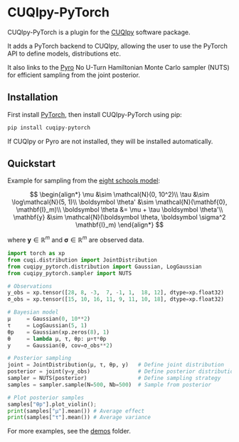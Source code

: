 # CUQIpy-PyTorch

CUQIpy-PyTorch is a plugin for the [CUQIpy](https://github.com/CUQI-DTU/CUQIpy) software package.

It adds a PyTorch backend to CUQIpy, allowing the user to use the PyTorch API to define models, distributions etc.

It also links to the [Pyro](https://pyro.ai/) No U-Turn Hamiltonian Monte Carlo sampler (NUTS) for efficient sampling from the joint posterior.

## Installation
First install [PyTorch](https://pytorch.org/), then install CUQIpy-PyTorch using pip:
```bash
pip install cuqipy-pytorch
```
If CUQIpy or Pyro are not installed, they will be installed automatically.

## Quickstart
Example for sampling from the [eight schools model](https://github.com/blei-lab/edward/blob/master/notebooks/eight_schools.ipynb):

$$
\begin{align*}
    \mu &\sim \mathcal{N}(0, 10^2)\\
    \tau &\sim \log\mathcal{N}(5, 1)\\
    \boldsymbol \theta' &\sim \mathcal{N}(\mathbf{0}, \mathbf{I}_m)\\
    \boldsymbol \theta &= \mu + \tau \boldsymbol \theta'\\
    \mathbf{y} &\sim \mathcal{N}(\boldsymbol \theta, \boldsymbol \sigma^2 \mathbf{I}_m)
\end{align*}
$$

where $\mathbf{y}\in\mathbb{R}^m$ and $\boldsymbol \sigma\in\mathbb{R}^m$ are observed data.

```python
import torch as xp
from cuqi.distribution import JointDistribution
from cuqipy_pytorch.distribution import Gaussian, LogGaussian
from cuqipy_pytorch.sampler import NUTS

# Observations
y_obs = xp.tensor([28, 8, -3,  7, -1, 1,  18, 12], dtype=xp.float32)
σ_obs = xp.tensor([15, 10, 16, 11, 9, 11, 10, 18], dtype=xp.float32)

# Bayesian model
μ     = Gaussian(0, 10**2)
τ     = LogGaussian(5, 1)
θp    = Gaussian(xp.zeros(8), 1)
θ     = lambda μ, τ, θp: μ+τ*θp
y     = Gaussian(θ, cov=σ_obs**2)

# Posterior sampling
joint = JointDistribution(μ, τ, θp, y)   # Define joint distribution 
posterior = joint(y=y_obs)               # Define posterior distribution
sampler = NUTS(posterior)                # Define sampling strategy
samples = sampler.sample(N=500, Nb=500)  # Sample from posterior

# Plot posterior samples
samples["θp"].plot_violin(); 
print(samples["μ"].mean()) # Average effect
print(samples["τ"].mean()) # Average variance
```

For more examples, see the [demos](demos) folder.

